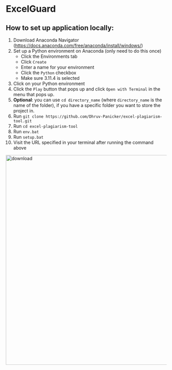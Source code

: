 # ExcelGuard
## How to set up application locally:
1. Download Anaconda Navigator (https://docs.anaconda.com/free/anaconda/install/windows/)
2. Set up a Python environment on Anaconda (only need to do this once)
    - Click the Environments tab
    - Click `Create`
    - Enter a name for your environment
    - Click the `Python` checkbox
    - Make sure 3.11.4 is selected
3. Click on your Python environment
4. Click the `Play` button that pops up and click `Open with Terminal` in the menu that pops up.
5. **Optional**: you can use `cd directory_name` (where `directory_name` is the name of the folder), if you have a specific folder you want to store the project in.
6. Run `git clone https://github.com/Dhruv-Panicker/excel-plagiarism-tool.git`
7. Run `cd excel-plagiarism-tool`
8. Run `env.bat`
9. Run `setup.bat`
10. Visit the URL specified in your terminal after running the command above
<img width="656" alt="download" src="https://github.com/Dhruv-Panicker/excel-plagiarism-tool/assets/57971751/dfafb0cd-bc75-4e44-a11d-abb91cdedc34">
